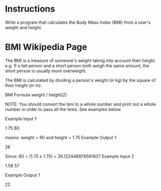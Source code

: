# Instructions

Write a program that calculates the Body Mass Index (BMI) from a user's weight and height.

# BMI Wikipedia Page

The BMI is a measure of someone's weight taking into account their height. e.g. If a tall person and a short person both weigh the same amount, the short person is usually more overweight.

The BMI is calculated by dividing a person's weight (in kg) by the square of their height (in m):

BMI Formula
weight / height(2)

NOTE: You should convert the bmi to a whole number and print out a whole number in order to pass all the tests. See examples below.

Example Input 1

1.75
80

means: weight = 80 and height = 1.75
Example Output 1

26

Since: 80 ÷ (1.75 x 1.75) = 26.122448979591837
Example Input 2

1.58
57

Example Output 1

22

